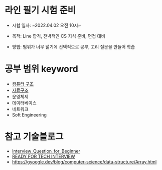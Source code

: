 # 라인 필기 시험 준비

- 시험 일자: ~2022.04.02 오전 10시~


- 목적: Line 합격, 전박적인 CS 지식 준비, 면접 대비
- 방법: 범위가 너무 넒기에 선택적으로 공부, 고리 질문을 만들어 학습

# 공부 범위 keyword

- [컴퓨터 구조](https://github.com/catssci/TIL/blob/main/Line%20%ED%95%84%EA%B8%B0%20%EC%A4%80%EB%B9%84/02.%20%EC%BB%B4%ED%93%A8%ED%84%B0%20%EA%B5%AC%EC%A1%B0.md)
- [자료구조](https://github.com/catssci/TIL/blob/main/Line%20%ED%95%84%EA%B8%B0%20%EC%A4%80%EB%B9%84/03.%20%EC%9E%90%EB%A3%8C%EA%B5%AC%EC%A1%B0.md)
- 운영체제
- 데이터베이스
- 네트워크
- Soft Engineering

# 참고 기술블로그

- [Interview_Question_for_Beginner](https://github.com/JaeYeopHan/Interview_Question_for_Beginner)
- [READY FOR TECH INTERVIEW](https://github.com/WooVictory/Ready-For-Tech-Interview)
- https://gyoogle.dev/blog/computer-science/data-structure/Array.html


